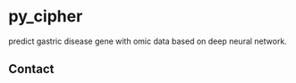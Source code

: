 # py_cipher

predict gastric disease gene with omic data based on deep neural network.


## Contact
